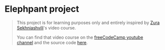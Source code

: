 # Elephpant project

> This project is for learning purposes only and entirely inspired by [Zura Sekhniashvili](https://www.youtube.com/thecodeholic)'s video course.
>
> You can find that video course on the [freeCodeCamp youtube channel](https://www.youtube.com/watch?v=6ERdu4k62wI) and the source code [here](https://github.com/thecodeholic/php-mvc-framework).
